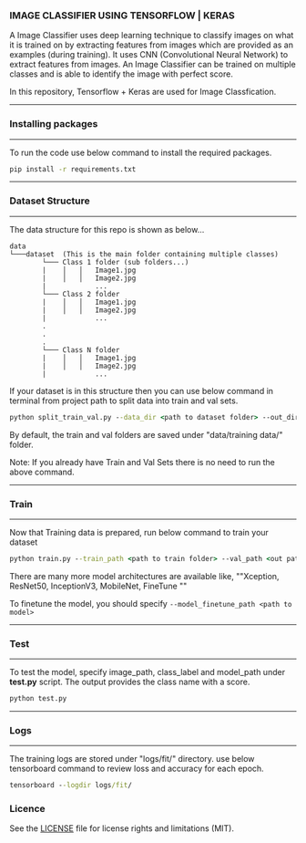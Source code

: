 ### IMAGE CLASSIFIER USING TENSORFLOW | KERAS
A Image Classifier uses deep learning technique to classify images on what it is trained on by extracting features from images which are provided as an examples (during training). It uses CNN (Convolutional Neural Network) to extract features from images. An Image Classifier can be trained on multiple classes and is able to identify the image with perfect score.

In this repository, Tensorflow + Keras are used for Image Classfication.

-------------

### Installing packages
----

To run the code use below command to install the required packages.

```bat
pip install -r requirements.txt
```
-------------
### Dataset Structure

----

The data structure for this repo is shown as below...
```
data
└───dataset  (This is the main folder containing multiple classes)
        └─── Class 1 folder (sub folders...)
        |    │   │   Image1.jpg
        |    │   │   Image2.jpg
        |            ...
        └─── Class 2 folder
        |    │   │   Image1.jpg
        |    │   │   Image2.jpg
        |            ...
        .
        .
        .
        └─── Class N folder
        |    │   │   Image1.jpg
        |    │   │   Image2.jpg
        |            ...
```

If your dataset is in this structure then you can use below command in terminal from project path to split data into train and val sets.

```bat
python split_train_val.py --data_dir <path to dataset folder> --out_dir <out path for training data>
```

By default, the train and val folders are saved under "data/training data/" folder.

Note: If you already have Train and Val Sets there is no need to run the above command.


-------------

### Train

----

Now that Training data is prepared, run below command to train your dataset

```bat
python train.py --train_path <path to train folder> --val_path <out path to val folder> --model_arch  ResNet50
```

There are many more model architectures are available like, ""Xception, ResNet50, InceptionV3, MobileNet, FineTune ""

To finetune the model, you should specify ```--model_finetune_path <path to model>```


-------------

### Test

----

To test the model, specify image_path, class_label and model_path under <b>test.py</b> script. The output provides the class name with a score.


```bat
python test.py
```
-------------

### Logs

----

The training logs are stored under "logs/fit/" directory. use below tensorboard command to review loss and accuracy for each epoch.

```bat
tensorboard --logdir logs/fit/
```



### Licence
See the [LICENSE](LICENSE.md) file for license rights and limitations (MIT).
